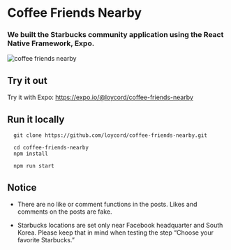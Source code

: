 # Coffee Friends Nearby

 ### We built the Starbucks community application using the React Native Framework, Expo.

 ![coffee friends nearby](https://firebasestorage.googleapis.com/v0/b/coffee-friends-nearby.appspot.com/o/images%2FThumbnail.png?alt=media&token=ef357838-9e5a-41eb-a28f-150f66481fdb)

## Try it out
Try it with Expo: https://expo.io/@loycord/coffee-friends-nearby

## Run it locally
```
  git clone https://github.com/loycord/coffee-friends-nearby.git

  cd coffee-friends-nearby
  npm install

  npm run start
```

## Notice
- There are no like or comment functions in the posts. Likes and comments on the posts are fake.

- Starbucks locations are set only near Facebook headquarter and South Korea. Please keep that in mind when testing the step “Choose your favorite Starbucks.”
